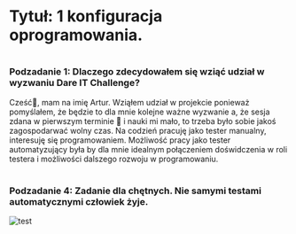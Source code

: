 # <h1> Tytuł: 1 konfiguracja oprogramowania.
# <h3> Podzadanie 1: Dlaczego zdecydowałem się wziąć udział w wyzwaniu Dare IT Challenge?
Cześć👋, mam na imię Artur. Wziąłem udział w projekcie ponieważ pomyślałem, że będzie to dla mnie kolejne ważne wyzwanie
a, że sesja zdana w pierwszym terminie 💪 i nauki mi mało, to trzeba było sobie jakoś zagospodarwać wolny czas. 
Na codzień pracuję jako tester manualny, interesuję się programowaniem. Możliwość pracy jako tester automatyzujący była 
by dla mnie idealnym połączeniem doświdczenia w roli testera i możliwości dalszego rozwoju w programowaniu. 

# <h3> Podzadanie 4:  Zadanie dla chętnych. Nie samymi testami automatycznymi człowiek żyje.
![test](https://github.com/ArturOlkowski/challenge_portfolio_artur/assets/89356916/9fdc7c50-9063-4cfe-a956-d117e6b06d43)

